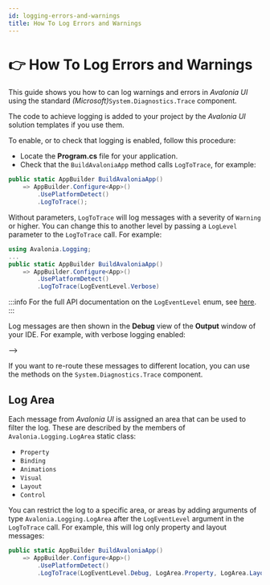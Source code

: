 ```yaml
---
id: logging-errors-and-warnings
title: How To Log Errors and Warnings
---
```



# 👉 How To Log Errors and Warnings

This guide shows you how to can log warnings and errors in _Avalonia UI_ using the standard _(Microsoft)_`System.Diagnostics.Trace` component. &#x20;

The code to achieve logging is added to your project by the _Avalonia UI_ solution templates if you use them.

To enable, or to check that logging is enabled, follow this procedure:

-  Locate the **Program.cs** file for your application.
-  Check that the `BuildAvaloniaApp` method calls `LogToTrace`, for example:

```csharp
public static AppBuilder BuildAvaloniaApp()
    => AppBuilder.Configure<App>()
        .UsePlatformDetect()
        .LogToTrace();
```

Without parameters, `LogToTrace` will log messages with a severity of `Warning` or higher. You can change this to another level by passing a `LogLevel` parameter to the `LogToTrace` call. For example:

```csharp
using Avalonia.Logging;
...
public static AppBuilder BuildAvaloniaApp()
    => AppBuilder.Configure<App>()
        .UsePlatformDetect()
        .LogToTrace(LogEventLevel.Verbose)
```

:::info
For the full API documentation on the `LogEventLevel` enum, see [here](https://reference.avaloniaui.net/api/Avalonia.Logging/LogEventLevel/).
:::

Log messages are then shown in the **Debug** view of the **Output** window of your IDE. For example, with verbose logging enabled:

<!--<!--<figure><img src="../../.gitbook/assets/image (3).png" alt=""><figcaption></figcaption></figure>-->-->

If you want to re-route these messages to different location, you can use the methods on the `System.Diagnostics.Trace` component.

## Log Area <a href="#areas" id="areas"></a>

Each message from _Avalonia UI_ is assigned an area that can be used to filter the log. These are described by the members of `Avalonia.Logging.LogArea` static class:

* `Property`
* `Binding`
* `Animations`
* `Visual`
* `Layout`
* `Control`

You can restrict the log to a specific area, or areas by adding arguments of type `Avalonia.Logging.LogArea` after the `LogEventLevel` argument in the `LogToTrace` call. For example, this will log only property and layout messages:

```csharp
public static AppBuilder BuildAvaloniaApp()
    => AppBuilder.Configure<App>()
        .UsePlatformDetect()
        .LogToTrace(LogEventLevel.Debug, LogArea.Property, LogArea.Layout);
```
